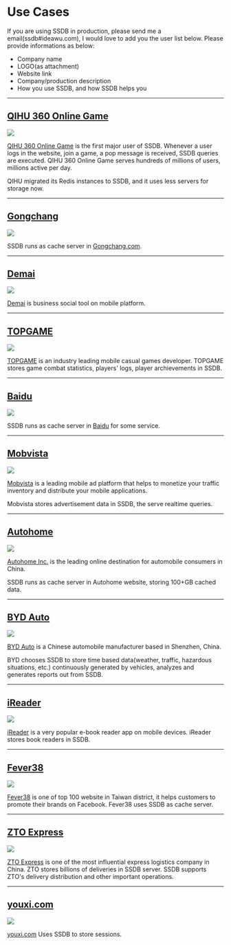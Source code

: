 # Use Cases

If you are using SSDB in production, please send me a email(ssdb#ideawu.com), I would love to add you the user list below. Please provide informations as below:

<div class="alert alert-info">
	<ul>
	<li>Company name</li>
	<li>LOGO(as attachment)</li>
	<li>Website link</li>
	<li>Company/production description</li>
	<li>How you use SSDB, and how SSDB helps you</li>
	</ul>
</div>

---

## <a href="#360" name="360">QIHU 360 Online Game</a>

![](http://ssdb.io/img/ssdb-users/wan.360.cn.png)

[QIHU 360 Online Game](http://wan.360.cn/) is the first major user of SSDB. Whenever a user logs in the website, join a game, a pop message is received, SSDB queries are executed. QIHU 360 Online Game serves hundreds of millions of users, millions active per day.

QIHU migrated its Redis instances to SSDB, and it uses less servers for storage now.

---

## <a href="#gongchang" name="gongchang">Gongchang</a>

![](http://ssdb.io/img/ssdb-users/gongchang.com.png)

SSDB runs as cache server in [Gongchang.com](http://www.gongchang.com/).

---

## <a href="#demai" name="demai">Demai</a>

![](http://ssdb.io/img/ssdb-users/demai.com.png)

[Demai](http://demai.com/) is business social tool on mobile platform.

---

## <a href="#topgame" name="topgame">TOPGAME</a>

![](http://ssdb.io/img/ssdb-users/topgame.com.png)

[TOPGAME](http://topgame.com/) is an industry leading mobile casual games developer. TOPGAME stores game combat statistics, players' logs, player archievements in SSDB.

---

## <a href="#baidu" name="baidu">Baidu</a>

![](http://ssdb.io/img/ssdb-users/baidu.com.png)

SSDB runs as cache server in [Baidu](http://www.baidu.com/) for some service.

---

## <a href="#mobvista" name="mobvista">Mobvista</a>

![](http://ssdb.io/img/ssdb-users/mobvista.com.png)

[Mobvista](http://mobvista.com/) is a leading mobile ad platform that helps to monetize your traffic inventory and distribute your mobile applications.

Mobvista stores advertisement data in SSDB, the serve realtime queries.

---

## <a href="#autohome" name="autohome">Autohome</a>

![](http://ssdb.io/img/ssdb-users/autohome.com.cn.png)

[Autohome Inc.](http://autohome.com.cn/) is the leading online destination for automobile consumers in China.

SSDB runs as cache server in Autohome website, storing 100+GB cached data.

---

## <a href="#byd" name="byd">BYD Auto</a>

![](http://ssdb.io/img/ssdb-users/bydauto.com.cn.png)

[BYD Auto](http://www.bydauto.com.cn/) is a Chinese automobile manufacturer based in Shenzhen, China.

BYD chooses SSDB to store time based data(weather, traffic, hazardous situations, etc.) continuously generated by vehicles, analyzes and generates reports out from SSDB.

---

## <a href="#zhangyue" name="zhangyue">iReader</a>

![](http://ssdb.io/img/ssdb-users/zhangyue.com.png)

[iReader](http://www.zhangyue.com/) is a very popular e-book reader app on mobile devices. iReader stores book readers in SSDB.

---

## <a href="#fever38" name="fever38">Fever38</a>

![](http://ssdb.io/img/ssdb-users/fever38.com.png)

[Fever38](http://www.fever38.com/) is one of top 100 website in Taiwan district, it helps customers to promote their brands on Facebook. Fever38 uses SSDB as cache server.

---

## <a href="#zto" name="zto">ZTO Express</a>

![](http://ssdb.io/img/ssdb-users/zto.cn.png)

[ZTO Express](http://www.zto.cn/) is one of the most influential express logistics company in China. ZTO stores billions of deliveries in SSDB server. SSDB supports ZTO's delivery distribution and other important operations.

---

## <a href="#youxi" name="youxi">youxi.com</a>

![](http://ssdb.io/img/ssdb-users/youxi.com.png)

[youxi.com](http://www.youxi.com/) Uses SSDB to store sessions.

